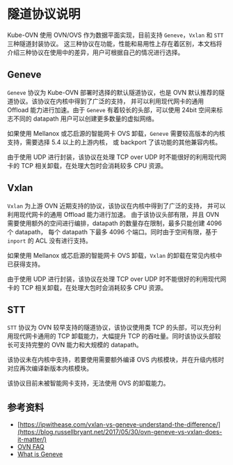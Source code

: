 # 隧道协议说明

Kube-OVN 使用 OVN/OVS 作为数据平面实现，目前支持 `Geneve`，`Vxlan` 和 `STT` 三种隧道封装协议。
这三种协议在功能，性能和易用性上存在着区别，本文档将介绍三种协议在使用中的差异，用户可根据自己的情况进行选择。

## Geneve

`Geneve` 协议为 Kube-OVN 部署时选择的默认隧道协议，也是 OVN 默认推荐的隧道协议。该协议在内核中得到了广泛的支持，
并可以利用现代网卡的通用 Offload 能力进行加速。由于 `Geneve` 有着较长的头部，可以使用 24bit 空间来标志不同的 
datapath 用户可以创建更多数量的虚拟网络。

如果使用 Mellanox 或芯启源的智能网卡 OVS 卸载，`Geneve` 需要较高版本的内核支持，需要选择 5.4 以上的上游内核，
或 backport 了该功能的其他兼容内核。

由于使用 UDP 进行封装，该协议在处理 TCP over UDP 时不能很好的利用现代网卡的 TCP 相关卸载，在处理大包时会消耗较多 
CPU 资源。

## Vxlan

`Vxlan` 为上游 OVN 近期支持的协议，该协议在内核中得到了广泛的支持， 并可以利用现代网卡的通用 Offload 能力进行加速。
由于该协议头部有限，并且 OVN 需要使用额外的空间进行编排，datapath 的数量存在限制，最多只能创建 4096 个 datapath，
每个 datapath 下最多 4096 个端口。同时由于空间有限，基于 `inport` 的 ACL 没有进行支持。

如果使用 Mellanox 或芯启源的智能网卡 OVS 卸载，`Vxlan` 的卸载在常见内核中已获得支持。

由于使用 UDP 进行封装，该协议在处理 TCP over UDP 时不能很好的利用现代网卡的 TCP 相关卸载，在处理大包时会消耗较多
CPU 资源。

## STT

`STT` 协议为 OVN 较早支持的隧道协议，该协议使用类 TCP 的头部，可以充分利用现代网卡通用的 TCP 卸载能力，大幅提升 TCP 
的吞吐量。同时该协议头部较长可支持完整的 OVN 能力和大规模的 datapath。

该协议未在内核中支持，若要使用需要额外编译 OVS 内核模块，并在升级内核时对应再次编译新版本内核模块。

该协议目前未被智能网卡支持，无法使用 OVS 的卸载能力。

## 参考资料
- [https://ipwithease.com/vxlan-vs-geneve-understand-the-difference/](https://blog.russellbryant.net/2017/05/30/ovn-geneve-vs-vxlan-does-it-matter/)
- [OVN FAQ](https://docs.ovn.org/en/latest/faq/general.html)
- [What is Geneve](https://www.redhat.com/en/blog/what-geneve)
